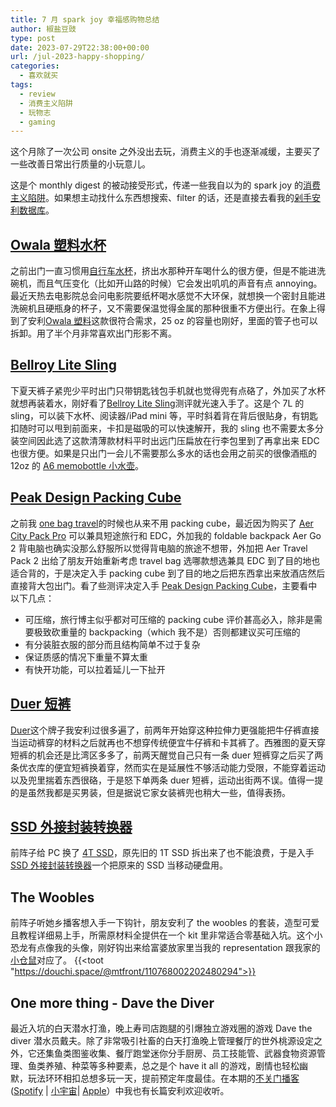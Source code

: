 ```yaml
---
title: 7 月 spark joy 幸福感购物总结
author: 椒盐豆豉
type: post
date: 2023-07-29T22:38:00+00:00
url: /jul-2023-happy-shopping/
categories:
  - 喜欢就买
tags:
  - review
  - 消费主义陷阱
  - 玩物志
  - gaming
---
```


这个月除了一次公司 onsite 之外没出去玩，消费主义的手也逐渐减缓，主要买了一些改善日常出行质量的小玩意儿。

这是个 monthly digest 的被动接受形式，传递一些我自以为的 spark joy 的[消费主义陷阱](../tags/消费主义陷阱)。如果想主动找什么东西想搜索、filter 的话，还是直接去看我的[剁手安利数据库](https://mtfront.notion.site/mtfront/mtfront-shopping-reviews-e568ee6ebaa44b5da146cbe4ac4663eb)。

<!--more-->

## [Owala 塑料水杯](https://amzn.to/477opdH)
之前出门一直习惯用[自行车水杯](https://amzn.to/3hP1k7a)，挤出水那种开车喝什么的很方便，但是不能进洗碗机，而且气压变化（比如开山路的时候）它会发出叽叽的声音有点 annoying。最近天热去电影院总会问电影院要纸杯喝水感觉不大环保，就想换一个密封且能进洗碗机且硬瓶身的杯子，又不需要保温觉得金属的那种很重不方便出行。在象上得到了安利[Owala 塑料](https://amzn.to/477opdH)这款很符合需求，25 oz 的容量也刚好，里面的管子也可以拆卸。用了半个月非常喜欢出门形影不离。

## [Bellroy Lite Sling](https://amzn.to/3q2nx9L)
下夏天裤子紧兜少平时出门只带钥匙钱包手机就也觉得兜有点硌了，外加买了水杯就想再装着水，刚好看了[Bellroy Lite Sling](https://amzn.to/3q2nx9L)测评就光速入手了。这是个 7L 的 sling，可以装下水杯、阅读器/iPad mini 等，平时斜着背在背后很贴身，有钥匙扣随时可以甩到前面来，卡扣是磁吸的可以快速解开，我的 sling 也不需要太多分装空间因此选了这款清薄款材料平时出远门压扁放在行李包里到了再拿出来 EDC 也很方便。如果是只出门一会儿不需要那么多水的话也会用之前买的很像酒瓶的 12oz 的 [A6 memobottle 小水壶](http://amzn.to/3zGYPKE)。

## [Peak Design Packing Cube](https://amzn.to/3KjGlrK)
之前我 [one bag travel](../one-bag-travel-2-years-in/)的时候也从来不用 packing cube，最近因为购买了 [Aer City Pack Pro](../jun-2023-happy-shopping/#aer-city-pack-pro) 可以兼具短途旅行和 EDC，外加我的 foldable backpack Aer Go 2 背电脑也确实没那么舒服所以觉得背电脑的旅途不想带，外加把 Aer Travel Pack 2 出给了朋友开始重新考虑 travel bag 选哪款想选兼具 EDC 到了目的地也适合背的，于是决定入手 packing cube 到了目的地之后把东西拿出来放酒店然后直接背大包出门。看了些测评决定入手 [Peak Design Packing Cube](https://amzn.to/3KjGlrK)，主要看中以下几点：
- 可压缩，旅行博主似乎都对可压缩的 packing cube 评价甚高必入，除非是需要极致砍重量的 backpacking（which 我不是）否则都建议买可压缩的
- 有分装脏衣服的部分而且结构简单不过于复杂
- 保证质感的情况下重量不算太重
- 有快开功能，可以拉着延儿一下扯开

## [Duer 短裤](https://prz.io/gDAZPA0iO)
[Duer](https://prz.io/gDAZPA0iO)这个牌子我安利过很多遍了，前两年开始穿这种拉伸力更强能把牛仔裤直接当运动裤穿的材料之后就再也不想穿传统便宜牛仔裤和卡其裤了。西雅图的夏天穿短裤的机会还是比湾区多多了，前两天醒觉自己只有一条 duer 短裤穿之后买了两条优衣库的便宜短裤换着穿，然而实在是延展性不够活动能力受限，不能穿着运动以及兜里揣着东西很硌，于是怒下单两条 duer 短裤，运动出街两不误。值得一提的是虽然我都是买男装，但是据说它家女装裤兜也稍大一些，值得表扬。

## [SSD 外接封装转换器](https://amzn.to/3QiEHKY)
前阵子给 PC 换了 [4T SSD](https://amzn.to/3oNIggS)，原先旧的 1T SSD 拆出来了也不能浪费，于是入手 [SSD 外接封装转换器](https://amzn.to/3QiEHKY)一个把原来的 SSD 当移动硬盘用。

## The Woobles
前阵子听她乡播客想入手一下钩针，朋友安利了 the woobles 的套装，造型可爱且教程详细易上手，所需原材料全提供在一个 kit 里非常适合零基础入坑。这个小恐龙有点像我的头像，刚好钩出来给富婆放家里当我的 representation 跟我家的[小仓鼠](../jun-2023-happy-shopping/#bonus-round%e5%97%91%e7%93%9c%e5%ad%90%e5%b0%8f%e4%bb%93%e9%bc%a0)对应了。
{{<toot "https://douchi.space/@mtfront/110768002202480294">}}

## One more thing - Dave the Diver
最近入坑的白天潜水打渔，晚上寿司店跑腿的引爆独立游戏圈的游戏 Dave the diver 潜水员戴夫。除了非常吸引社畜的白天打渔晚上管理餐厅的世外桃源设定之外，它还集鱼类图鉴收集、餐厅跑堂迷你分手厨房、员工技能管、武器食物资源管理、鱼类养殖、种菜等多种要素，总之是个 have it all 的游戏，剧情也轻松幽默，玩法环环相扣总想多玩一天，提前预定年度最佳。在本期的[不关门播客](https://douchi.space/@mtfront/110800212618085412)([Spotify](https://open.spotify.com/episode/3fq552nrsePQJ2Qx7nQJ3O) | [小宇宙](https://www.xiaoyuzhoufm.com/episodes/64c5a75ab3f6c440a8601b8a)| [Apple](https://podcasts.apple.com/us/podcast/10-%E6%8E%A2%E8%AE%A8-%E5%9B%A0%E7%BC%98-%E7%9A%84%E9%9F%A9%E5%9B%BD%E7%88%B1%E6%83%85%E7%94%B5%E5%BD%B1-%E8%AE%A8%E8%AE%BA%E4%BA%B2%E5%AF%86%E5%85%B3%E7%B3%BB%E8%AE%AE%E9%A2%98%E7%9A%84-%E6%8D%A2%E5%A6%BB-%E7%9C%9F%E4%BA%BA%E7%A7%80-%E7%B2%BE%E5%BD%A9%E4%B9%A6%E5%BD%B1%E6%B8%B8%E6%8E%A8%E8%8D%90/id1666397078?i=1000622785149)）中我也有长篇安利欢迎收听。

